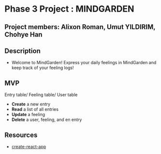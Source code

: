 # Phase 3 Project : MINDGARDEN

## Project members: Alixon Roman, Umut YILDIRIM, Chohye Han

## Description

- Welcome to MindGarden! Express your daily feelings in MindGarden and keep track of your feeling logs!

## MVP

Entry table/ Feeling table/ User table

- **Create** a new entry
- **Read** a list of all entries
- **Update** a feeling
- **Delete** a user, feeling, and en entry

## Resources

- [create-react-app][]

[create-react-app]: https://create-react-app.dev/docs/getting-started
